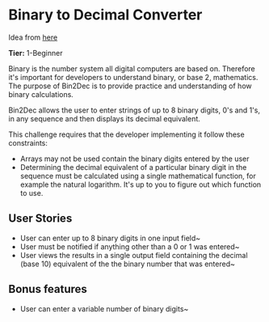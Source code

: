 # Binary to Decimal Converter

Idea from [here](https://github.com/florinpop17/app-ideas)


**Tier:** 1-Beginner

Binary is the number system all digital computers are based on.
Therefore it's important for developers to understand binary, or base 2,
mathematics. The purpose of Bin2Dec is to provide practice and
understanding of how binary calculations.

Bin2Dec allows the user to enter strings of up to 8 binary digits, 0's
and 1's, in any sequence and then displays its decimal equivalent.

This challenge requires that the developer implementing it follow these
constraints:

- Arrays may not be used contain the binary digits entered by the user
- Determining the decimal equivalent of a particular binary digit in the
  sequence must be calculated using a single mathematical function, for
  example the natural logarithm. It's up to you to figure out which function
  to use.

## User Stories

- User can enter up to 8 binary digits in one input field~
- User must be notified if anything other than a 0 or 1 was entered~
- User views the results in a single output field containing the decimal (base 10) equivalent of the the binary number that was entered~

## Bonus features

- User can enter a variable number of binary digits~


